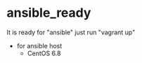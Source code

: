 # ansible_ready
It is ready for "ansible" just run  "vagrant up"

- for ansible host
    - CentOS 6.8
